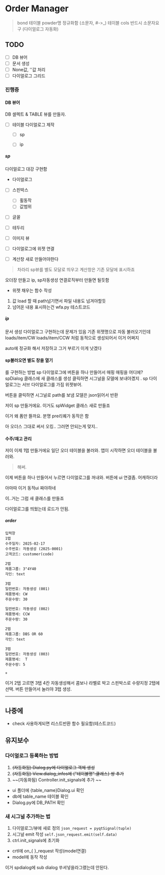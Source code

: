 

# Order Manager

> bond 테이블 powder명 정규화함 (소문자, #->_)
> 테이블 cols 반드시 소문자요구 (다이얼로그 자동화)

## TODO
- [ ] DB 뷰어
- [ ] 문서 생성
- [ ] None값, ''값 처리
- [ ] 다이얼로그 그리드 

### 진행중 

#### DB 뷰어
DB 셀렉트 & TABLE 뷰를 만들자. 
- [ ] 테이블 다이얼로그 제작
    - [ ] sp
    - [ ] ip


##### sp
다이얼로그 대강 구현함

- 다이얼로그
- [ ] 스핀박스
    - [ ] 휠동작
    - [ ] 값범위
- [ ] 글꼴
- [ ] 테두리
- [ ] 이미지 뷰
- [ ] 다이얼로그에 위젯 연결

- [ ] 계산창 새로 만들어야한다
> 차라리 sp뷰를 별도 모달로 띄우고 계산창은 기존 모달에 표시하죠

오더장 만들고 ip, sp자동생성 연결로직부터 만들면 될듯함

- 위젯 채우는 함수 작성
1. 값 load 할 때 path넘기면서 파일 내용도 넘겨야할듯
2. 넘어온 내용 표시하는건 wfa.py 테스트코드

##### ip
문서 생성
다이얼로그 구현하는데 문제가 있음
기존 위젯명으로 자동 불러오기인데 
loads/item/CW
loads/item/CCW
처럼 동적으로 생성되어서 이거 어쩌지 

auto에 정규화 해서 저장하고 그거 부르기
이게 낫겠다 

#### sp불러오면 별도 창을 열기
를 구현하는 방법
sp 다이얼로그에 버튼을 하나 만들어서 매핑
매핑을 어디에?
spDialog 클래스에 새 클래스를 생성 
클릭하면 시그널을 모델에 보내야곘지 . 
sp 다이얼로그는 서브 다이얼로그를 가짐
위젯뷰어. 

버튼을 클릭하면 시그널로 path를 보냄
모델은 json읽어서 반환

저이 sp 만들거에요. 
이거도 spWidget 클래스 새로 만들죠 

이거 왜 폼만 뜰까요. 
분명 pre리퀘가 동작은 함 

아 오더스 그대로 써서 오킹.. 그러면 안되는게 맞지..


#### 수주/재고 관리
저이 이제 1탭 만들거에요
일단 오더 테이블을 불러와.
앱이 시작하면 오더 테이블을 불러와.
 > 해써. 

 이제 버튼을 하나 만들어서 누르면 다이얼로그를 꺼내와. 
 버튼에 ui 연결좀. 
 어캐하더라

 아마따 이거 동적ui 짜야하네

이..거는 그럼 새 클래스를 만들죠

다이얼로그를 띄웠는데
로드가 안됨. 


##### order
```
입력창
1탭
수주일자: 2025-02-17
수주번호: 자동생성 (2025-0001)
고객코드: customer(code)

2탭
제품그룹: 3"4Y40
각인: text

3탭
일련번호: 자동생성 (001)
제품명세: CW
주문수량: 30

일련번호: 자동생성 (002)
제품명세: CCW
주문수량: 30

2탭
제품그룹: DBS OR 60
각인: text

3탭
일련번호: 자동생성 (003)
제품명세:  T
주문수량: 5

+
```

이거 2탭 고르면 3탭 4칸 자동생성해서 콤보나 라벨로 박고
스핀박스로 수량지정
2탭에 선택. 버튼 만들어서 눌러야 3탭 생성. 





***

## 나중에
- check 사용하게되면 리스트반환 함수 필요함(테스트코드)




## 유지보수

### 다이얼로그 등록하는 방법
1. ~~(자동화됨) Dialog.py에 다이얼로그 객체 생성~~
2. ~~(자동화됨) View.dialog_infos에 {"테이블명":클래스} 쌍 추가~~
3. ~~(자동화됨) Controller.init_signals에 추가 ~~

- ui 폴더에 {table_name}Dialog.ui 확인
- db에 table_name 테이블 확인
- Dialog.py에 DB_PATH 확인

### 새 시그널 추가하는 법
1. 다이얼로그/뷰에 새로 정의 `json_request = pyqtSignal(tuple)`
2. 시그널 emit 작성 `self.json_request.emit(self.data)`
3. ctrl.init_signals에 초기화 
 - crtl에 on_{ }_request 작성(model연결)
 - model에 동작 작성 

이거 spdialog에 sub dialog 쑤셔넣을라그랬는데 안된다. 
